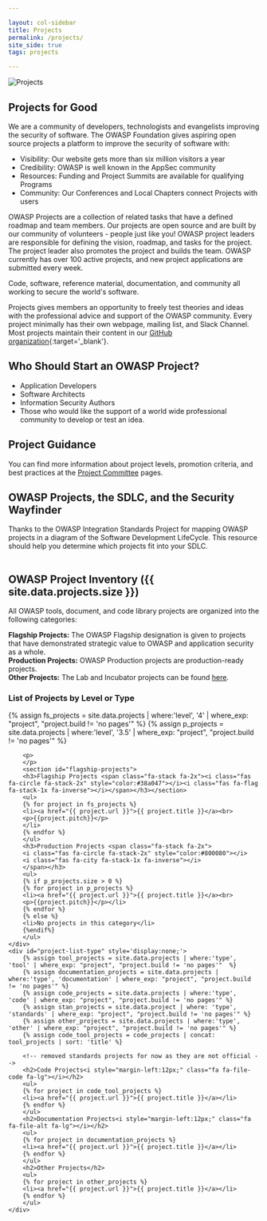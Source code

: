 ```yaml
---

layout: col-sidebar
title: Projects
permalink: /projects/
site_side: true
tags: projects

---
```


<!-- rebuild 4 -->
![Projects](/assets/images/web/juice-shop.png)


## Projects for Good

We are a community of developers, technologists and evangelists improving the security of software. The OWASP Foundation gives aspiring open source projects a platform to improve the security of software with:
- Visibility: Our website gets more than six million visitors a year
- Credibility: OWASP is well known in the AppSec community
- Resources: Funding and Project Summits are available for qualifying Programs
- Community: Our Conferences and Local Chapters connect Projects with users

OWASP Projects are a collection of related tasks that have a defined roadmap and team members. Our projects are open source and are built by our community of volunteers - people just like you! OWASP project leaders are responsible for defining the vision, roadmap, and tasks for the project. The project leader also promotes the project and builds the team. OWASP currently has over 100 active projects, and new project applications are submitted every week.

<p class="callout-mono left">Code, software, reference material, documentation, and community all working to secure the world's software.</p>

Projects gives members an opportunity to freely test theories and ideas with the professional advice and support of the OWASP community. Every project minimally has their own webpage, mailing list, and Slack Channel. Most projects maintain their content in our [GitHub organization](https://github.com/OWASP){:target='_blank'}.

## Who Should Start an OWASP Project?
- Application Developers
- Software Architects
- Information Security Authors
- Those who would like the support of a world wide professional community to develop or test an idea.

## Project Guidance 
You can find more information about project levels, promotion criteria, and best practices at the [Project Committee](/www-committee-project/) pages.
## OWASP Projects, the SDLC, and the Security Wayfinder
Thanks to the OWASP Integration Standards Project for mapping OWASP projects in a diagram of the Software Development LifeCycle. This resource should help you determine which projects fit into your SDLC.
<div class="mxgraph" style="max-width:100%;border:1px solid transparent;" data-mxgraph="{&quot;highlight&quot;:&quot;#0000ff&quot;,&quot;nav&quot;:true,&quot;resize&quot;:true,&quot;toolbar&quot;:&quot;zoom layers tags lightbox&quot;,&quot;edit&quot;:&quot;_blank&quot;,&quot;xml&quot;:&quot;&lt;mxfile host=\&quot;app.diagrams.net\&quot; modified=\&quot;2023-11-05T10:42:06.529Z\&quot; agent=\&quot;Mozilla/5.0 (X11; Linux x86_64) AppleWebKit/537.36 (KHTML, like Gecko) Chrome/118.0.0.0 Safari/537.36\&quot; etag=\&quot;g6GtMVZa6Cm_gYm0wRb9\&quot; version=\&quot;22.0.8\&quot; type=\&quot;google\&quot;&gt;\n  &lt;diagram id=\&quot;HhYMrkP4IJGXGjTD9jw9\&quot; name=\&quot;Page-1\&quot;&gt;\n    &lt;mxGraphModel dx=\&quot;2864\&quot; dy=\&quot;1946\&quot; grid=\&quot;1\&quot; gridSize=\&quot;10\&quot; guides=\&quot;1\&quot; tooltips=\&quot;1\&quot; connect=\&quot;1\&quot; arrows=\&quot;1\&quot; fold=\&quot;1\&quot; page=\&quot;1\&quot; pageScale=\&quot;1\&quot; pageWidth=\&quot;827\&quot; pageHeight=\&quot;1169\&quot; math=\&quot;0\&quot; shadow=\&quot;0\&quot; extFonts=\&quot;roboto,sans-serif^https://fonts.googleapis.com/css?family=roboto%2Csans-serif\&quot;&gt;\n      &lt;root&gt;\n        &lt;mxCell id=\&quot;0\&quot; /&gt;\n        &lt;mxCell id=\&quot;1\&quot; parent=\&quot;0\&quot; /&gt;\n        &lt;mxCell id=\&quot;wp3fE28CrZs867By-5B2-3\&quot; value=\&quot;\&quot; style=\&quot;edgeStyle=orthogonalEdgeStyle;rounded=0;orthogonalLoop=1;jettySize=auto;html=1;fontFamily=roboto,sans-serif;\&quot; parent=\&quot;1\&quot; source=\&quot;wp3fE28CrZs867By-5B2-1\&quot; target=\&quot;wp3fE28CrZs867By-5B2-2\&quot; edge=\&quot;1\&quot;&gt;\n          &lt;mxGeometry relative=\&quot;1\&quot; as=\&quot;geometry\&quot; /&gt;\n        &lt;/mxCell&gt;\n        &lt;mxCell id=\&quot;j5w13eXjFmsCSjT86V5P-4\&quot; value=\&quot;\&quot; style=\&quot;edgeStyle=orthogonalEdgeStyle;rounded=0;orthogonalLoop=1;jettySize=auto;html=1;fontFamily=roboto,sans-serif;\&quot; parent=\&quot;1\&quot; source=\&quot;wp3fE28CrZs867By-5B2-1\&quot; edge=\&quot;1\&quot;&gt;\n          &lt;mxGeometry relative=\&quot;1\&quot; as=\&quot;geometry\&quot;&gt;\n            &lt;mxPoint x=\&quot;650\&quot; y=\&quot;70\&quot; as=\&quot;targetPoint\&quot; /&gt;\n          &lt;/mxGeometry&gt;\n        &lt;/mxCell&gt;\n        &lt;mxCell id=\&quot;wp3fE28CrZs867By-5B2-1\&quot; value=\&quot;Requirements\&quot; style=\&quot;rounded=0;whiteSpace=wrap;html=1;fillColor=#233e81;strokeColor=#FFFFFF;fontFamily=roboto,sans-serif;fontColor=#FFFFFF;\&quot; parent=\&quot;1\&quot; vertex=\&quot;1\&quot;&gt;\n          &lt;mxGeometry x=\&quot;300\&quot; y=\&quot;40\&quot; width=\&quot;120\&quot; height=\&quot;60\&quot; as=\&quot;geometry\&quot; /&gt;\n        &lt;/mxCell&gt;\n        &lt;mxCell id=\&quot;wp3fE28CrZs867By-5B2-5\&quot; value=\&quot;\&quot; style=\&quot;edgeStyle=orthogonalEdgeStyle;rounded=0;orthogonalLoop=1;jettySize=auto;html=1;fontFamily=roboto,sans-serif;\&quot; parent=\&quot;1\&quot; source=\&quot;wp3fE28CrZs867By-5B2-2\&quot; target=\&quot;wp3fE28CrZs867By-5B2-4\&quot; edge=\&quot;1\&quot;&gt;\n          &lt;mxGeometry relative=\&quot;1\&quot; as=\&quot;geometry\&quot; /&gt;\n        &lt;/mxCell&gt;\n        &lt;mxCell id=\&quot;9VAlMS8956TWDDG4CyrD-6\&quot; value=\&quot;\&quot; style=\&quot;edgeStyle=orthogonalEdgeStyle;rounded=0;orthogonalLoop=1;jettySize=auto;html=1;\&quot; parent=\&quot;1\&quot; source=\&quot;wp3fE28CrZs867By-5B2-2\&quot; target=\&quot;OSNKaA8o5CYSvVUGxrRC-25\&quot; edge=\&quot;1\&quot;&gt;\n          &lt;mxGeometry relative=\&quot;1\&quot; as=\&quot;geometry\&quot; /&gt;\n        &lt;/mxCell&gt;\n        &lt;mxCell id=\&quot;wp3fE28CrZs867By-5B2-2\&quot; value=\&quot;Design\&quot; style=\&quot;rounded=0;whiteSpace=wrap;html=1;fillColor=#233e81;strokeColor=#FFFFFF;fontFamily=roboto,sans-serif;fontColor=#FFFFFF;\&quot; parent=\&quot;1\&quot; vertex=\&quot;1\&quot;&gt;\n          &lt;mxGeometry x=\&quot;300\&quot; y=\&quot;181\&quot; width=\&quot;120\&quot; height=\&quot;60\&quot; as=\&quot;geometry\&quot; /&gt;\n        &lt;/mxCell&gt;\n        &lt;mxCell id=\&quot;j5w13eXjFmsCSjT86V5P-2\&quot; value=\&quot;\&quot; style=\&quot;edgeStyle=orthogonalEdgeStyle;rounded=0;orthogonalLoop=1;jettySize=auto;html=1;fontFamily=roboto,sans-serif;\&quot; parent=\&quot;1\&quot; source=\&quot;wp3fE28CrZs867By-5B2-4\&quot; target=\&quot;j5w13eXjFmsCSjT86V5P-1\&quot; edge=\&quot;1\&quot;&gt;\n          &lt;mxGeometry relative=\&quot;1\&quot; as=\&quot;geometry\&quot; /&gt;\n        &lt;/mxCell&gt;\n        &lt;mxCell id=\&quot;j5w13eXjFmsCSjT86V5P-19\&quot; value=\&quot;\&quot; style=\&quot;edgeStyle=orthogonalEdgeStyle;rounded=0;orthogonalLoop=1;jettySize=auto;html=1;fontFamily=roboto,sans-serif;\&quot; parent=\&quot;1\&quot; source=\&quot;wp3fE28CrZs867By-5B2-4\&quot; edge=\&quot;1\&quot;&gt;\n          &lt;mxGeometry relative=\&quot;1\&quot; as=\&quot;geometry\&quot;&gt;\n            &lt;mxPoint x=\&quot;510\&quot; y=\&quot;351\&quot; as=\&quot;targetPoint\&quot; /&gt;\n          &lt;/mxGeometry&gt;\n        &lt;/mxCell&gt;\n        &lt;mxCell id=\&quot;j5w13eXjFmsCSjT86V5P-24\&quot; value=\&quot;Docs\&quot; style=\&quot;edgeLabel;html=1;align=center;verticalAlign=middle;resizable=0;points=[];fontFamily=roboto,sans-serif;\&quot; parent=\&quot;j5w13eXjFmsCSjT86V5P-19\&quot; vertex=\&quot;1\&quot; connectable=\&quot;0\&quot;&gt;\n          &lt;mxGeometry x=\&quot;-0.25\&quot; y=\&quot;12\&quot; relative=\&quot;1\&quot; as=\&quot;geometry\&quot;&gt;\n            &lt;mxPoint x=\&quot;6\&quot; as=\&quot;offset\&quot; /&gt;\n          &lt;/mxGeometry&gt;\n        &lt;/mxCell&gt;\n        &lt;mxCell id=\&quot;wp3fE28CrZs867By-5B2-4\&quot; value=\&quot;Implementation\&quot; style=\&quot;rounded=0;whiteSpace=wrap;html=1;fillColor=#233e81;strokeColor=#FFFFFF;fontFamily=roboto,sans-serif;fontColor=#FFFFFF;\&quot; parent=\&quot;1\&quot; vertex=\&quot;1\&quot;&gt;\n          &lt;mxGeometry x=\&quot;300\&quot; y=\&quot;321\&quot; width=\&quot;120\&quot; height=\&quot;60\&quot; as=\&quot;geometry\&quot; /&gt;\n        &lt;/mxCell&gt;\n        &lt;mxCell id=\&quot;j5w13eXjFmsCSjT86V5P-32\&quot; value=\&quot;Guides\&quot; style=\&quot;edgeStyle=orthogonalEdgeStyle;rounded=0;orthogonalLoop=1;jettySize=auto;html=1;fontFamily=roboto,sans-serif;\&quot; parent=\&quot;1\&quot; source=\&quot;j5w13eXjFmsCSjT86V5P-1\&quot; edge=\&quot;1\&quot;&gt;\n          &lt;mxGeometry x=\&quot;-0.1111\&quot; y=\&quot;10\&quot; relative=\&quot;1\&quot; as=\&quot;geometry\&quot;&gt;\n            &lt;mxPoint x=\&quot;480\&quot; y=\&quot;490\&quot; as=\&quot;targetPoint\&quot; /&gt;\n            &lt;mxPoint as=\&quot;offset\&quot; /&gt;\n          &lt;/mxGeometry&gt;\n        &lt;/mxCell&gt;\n        &lt;mxCell id=\&quot;j5w13eXjFmsCSjT86V5P-54\&quot; value=\&quot;\&quot; style=\&quot;edgeStyle=orthogonalEdgeStyle;rounded=0;orthogonalLoop=1;jettySize=auto;html=1;fontFamily=roboto,sans-serif;\&quot; parent=\&quot;1\&quot; source=\&quot;j5w13eXjFmsCSjT86V5P-1\&quot; target=\&quot;j5w13eXjFmsCSjT86V5P-53\&quot; edge=\&quot;1\&quot;&gt;\n          &lt;mxGeometry relative=\&quot;1\&quot; as=\&quot;geometry\&quot; /&gt;\n        &lt;/mxCell&gt;\n        &lt;mxCell id=\&quot;j5w13eXjFmsCSjT86V5P-62\&quot; value=\&quot;After &amp;lt;i&amp;gt;N&amp;lt;/i&amp;gt; Iterations\&quot; style=\&quot;edgeLabel;html=1;align=center;verticalAlign=middle;resizable=0;points=[];fontFamily=roboto,sans-serif;\&quot; parent=\&quot;j5w13eXjFmsCSjT86V5P-54\&quot; vertex=\&quot;1\&quot; connectable=\&quot;0\&quot;&gt;\n          &lt;mxGeometry x=\&quot;-0.2625\&quot; y=\&quot;-1\&quot; relative=\&quot;1\&quot; as=\&quot;geometry\&quot;&gt;\n            &lt;mxPoint as=\&quot;offset\&quot; /&gt;\n          &lt;/mxGeometry&gt;\n        &lt;/mxCell&gt;\n        &lt;mxCell id=\&quot;j5w13eXjFmsCSjT86V5P-64\&quot; value=\&quot;\&quot; style=\&quot;edgeStyle=orthogonalEdgeStyle;rounded=0;orthogonalLoop=1;jettySize=auto;html=1;fontFamily=roboto,sans-serif;\&quot; parent=\&quot;1\&quot; target=\&quot;j5w13eXjFmsCSjT86V5P-63\&quot; edge=\&quot;1\&quot;&gt;\n          &lt;mxGeometry relative=\&quot;1\&quot; as=\&quot;geometry\&quot;&gt;\n            &lt;mxPoint x=\&quot;360\&quot; y=\&quot;570\&quot; as=\&quot;sourcePoint\&quot; /&gt;\n          &lt;/mxGeometry&gt;\n        &lt;/mxCell&gt;\n        &lt;mxCell id=\&quot;j5w13eXjFmsCSjT86V5P-1\&quot; value=\&quot;Verification\&quot; style=\&quot;rounded=0;whiteSpace=wrap;html=1;fillColor=#233e81;strokeColor=#FFFFFF;fontFamily=roboto,sans-serif;fontColor=#FFFFFF;\&quot; parent=\&quot;1\&quot; vertex=\&quot;1\&quot;&gt;\n          &lt;mxGeometry x=\&quot;300\&quot; y=\&quot;460\&quot; width=\&quot;120\&quot; height=\&quot;60\&quot; as=\&quot;geometry\&quot; /&gt;\n        &lt;/mxCell&gt;\n        &lt;mxCell id=\&quot;j5w13eXjFmsCSjT86V5P-65\&quot; style=\&quot;edgeStyle=orthogonalEdgeStyle;rounded=0;orthogonalLoop=1;jettySize=auto;html=1;exitX=0.25;exitY=1;exitDx=0;exitDy=0;entryX=0;entryY=0.5;entryDx=0;entryDy=0;fontFamily=roboto,sans-serif;\&quot; parent=\&quot;1\&quot; source=\&quot;j5w13eXjFmsCSjT86V5P-63\&quot; target=\&quot;j5w13eXjFmsCSjT86V5P-53\&quot; edge=\&quot;1\&quot;&gt;\n          &lt;mxGeometry relative=\&quot;1\&quot; as=\&quot;geometry\&quot; /&gt;\n        &lt;/mxCell&gt;\n        &lt;mxCell id=\&quot;j5w13eXjFmsCSjT86V5P-68\&quot; value=\&quot;\&quot; style=\&quot;edgeStyle=orthogonalEdgeStyle;rounded=0;orthogonalLoop=1;jettySize=auto;html=1;fontFamily=roboto,sans-serif;\&quot; parent=\&quot;1\&quot; source=\&quot;j5w13eXjFmsCSjT86V5P-63\&quot; target=\&quot;j5w13eXjFmsCSjT86V5P-67\&quot; edge=\&quot;1\&quot;&gt;\n          &lt;mxGeometry relative=\&quot;1\&quot; as=\&quot;geometry\&quot; /&gt;\n        &lt;/mxCell&gt;\n        &lt;mxCell id=\&quot;j5w13eXjFmsCSjT86V5P-63\&quot; value=\&quot;Metrics\&quot; style=\&quot;rounded=0;whiteSpace=wrap;html=1;fillColor=#233e81;strokeColor=#FFFFFF;fontFamily=roboto,sans-serif;fontColor=#FFFFFF;\&quot; parent=\&quot;1\&quot; vertex=\&quot;1\&quot;&gt;\n          &lt;mxGeometry x=\&quot;140\&quot; y=\&quot;540\&quot; width=\&quot;120\&quot; height=\&quot;60\&quot; as=\&quot;geometry\&quot; /&gt;\n        &lt;/mxCell&gt;\n        &lt;mxCell id=\&quot;j5w13eXjFmsCSjT86V5P-72\&quot; value=\&quot;\&quot; style=\&quot;edgeStyle=orthogonalEdgeStyle;rounded=0;orthogonalLoop=1;jettySize=auto;html=1;fontFamily=roboto,sans-serif;\&quot; parent=\&quot;1\&quot; source=\&quot;j5w13eXjFmsCSjT86V5P-67\&quot; edge=\&quot;1\&quot;&gt;\n          &lt;mxGeometry relative=\&quot;1\&quot; as=\&quot;geometry\&quot;&gt;\n            &lt;mxPoint x=\&quot;90\&quot; y=\&quot;445\&quot; as=\&quot;targetPoint\&quot; /&gt;\n          &lt;/mxGeometry&gt;\n        &lt;/mxCell&gt;\n        &lt;mxCell id=\&quot;j5w13eXjFmsCSjT86V5P-80\&quot; value=\&quot;\&quot; style=\&quot;edgeStyle=orthogonalEdgeStyle;rounded=0;orthogonalLoop=1;jettySize=auto;html=1;fontFamily=roboto,sans-serif;\&quot; parent=\&quot;1\&quot; source=\&quot;j5w13eXjFmsCSjT86V5P-67\&quot; target=\&quot;j5w13eXjFmsCSjT86V5P-79\&quot; edge=\&quot;1\&quot;&gt;\n          &lt;mxGeometry relative=\&quot;1\&quot; as=\&quot;geometry\&quot; /&gt;\n        &lt;/mxCell&gt;\n        &lt;mxCell id=\&quot;j5w13eXjFmsCSjT86V5P-67\&quot; value=\&quot;Training/Education\&quot; style=\&quot;rounded=0;whiteSpace=wrap;html=1;fillColor=#233e81;strokeColor=#FFFFFF;fontFamily=roboto,sans-serif;fontColor=#FFFFFF;\&quot; parent=\&quot;1\&quot; vertex=\&quot;1\&quot;&gt;\n          &lt;mxGeometry x=\&quot;140\&quot; y=\&quot;415\&quot; width=\&quot;120\&quot; height=\&quot;60\&quot; as=\&quot;geometry\&quot; /&gt;\n        &lt;/mxCell&gt;\n        &lt;mxCell id=\&quot;j5w13eXjFmsCSjT86V5P-82\&quot; value=\&quot;\&quot; style=\&quot;edgeStyle=orthogonalEdgeStyle;rounded=0;orthogonalLoop=1;jettySize=auto;html=1;fontFamily=roboto,sans-serif;\&quot; parent=\&quot;1\&quot; source=\&quot;j5w13eXjFmsCSjT86V5P-79\&quot; edge=\&quot;1\&quot;&gt;\n          &lt;mxGeometry relative=\&quot;1\&quot; as=\&quot;geometry\&quot;&gt;\n            &lt;mxPoint x=\&quot;80\&quot; y=\&quot;210\&quot; as=\&quot;targetPoint\&quot; /&gt;\n          &lt;/mxGeometry&gt;\n        &lt;/mxCell&gt;\n        &lt;mxCell id=\&quot;j5w13eXjFmsCSjT86V5P-86\&quot; style=\&quot;edgeStyle=orthogonalEdgeStyle;rounded=0;orthogonalLoop=1;jettySize=auto;html=1;exitX=0.5;exitY=0;exitDx=0;exitDy=0;entryX=0.5;entryY=0;entryDx=0;entryDy=0;fontFamily=roboto,sans-serif;\&quot; parent=\&quot;1\&quot; source=\&quot;j5w13eXjFmsCSjT86V5P-79\&quot; target=\&quot;wp3fE28CrZs867By-5B2-1\&quot; edge=\&quot;1\&quot;&gt;\n          &lt;mxGeometry relative=\&quot;1\&quot; as=\&quot;geometry\&quot; /&gt;\n        &lt;/mxCell&gt;\n        &lt;mxCell id=\&quot;j5w13eXjFmsCSjT86V5P-87\&quot; value=\&quot;Iterate\&quot; style=\&quot;edgeLabel;html=1;align=center;verticalAlign=middle;resizable=0;points=[];fontFamily=roboto,sans-serif;\&quot; parent=\&quot;j5w13eXjFmsCSjT86V5P-86\&quot; vertex=\&quot;1\&quot; connectable=\&quot;0\&quot;&gt;\n          &lt;mxGeometry x=\&quot;-0.2107\&quot; y=\&quot;-36\&quot; relative=\&quot;1\&quot; as=\&quot;geometry\&quot;&gt;\n            &lt;mxPoint x=\&quot;54\&quot; y=\&quot;-15\&quot; as=\&quot;offset\&quot; /&gt;\n          &lt;/mxGeometry&gt;\n        &lt;/mxCell&gt;\n        &lt;mxCell id=\&quot;j5w13eXjFmsCSjT86V5P-79\&quot; value=\&quot;Culture Building &amp;amp;amp; Process Maturing\&quot; style=\&quot;rounded=0;whiteSpace=wrap;html=1;fillColor=#233e81;strokeColor=#FFFFFF;fontFamily=roboto,sans-serif;fontColor=#FFFFFF;\&quot; parent=\&quot;1\&quot; vertex=\&quot;1\&quot;&gt;\n          &lt;mxGeometry x=\&quot;140\&quot; y=\&quot;180\&quot; width=\&quot;120\&quot; height=\&quot;60\&quot; as=\&quot;geometry\&quot; /&gt;\n        &lt;/mxCell&gt;\n        &lt;mxCell id=\&quot;j5w13eXjFmsCSjT86V5P-56\&quot; value=\&quot;Guides\&quot; style=\&quot;edgeStyle=orthogonalEdgeStyle;rounded=0;orthogonalLoop=1;jettySize=auto;html=1;fontFamily=roboto,sans-serif;\&quot; parent=\&quot;1\&quot; edge=\&quot;1\&quot;&gt;\n          &lt;mxGeometry x=\&quot;-0.0909\&quot; y=\&quot;8\&quot; relative=\&quot;1\&quot; as=\&quot;geometry\&quot;&gt;\n            &lt;mxPoint x=\&quot;480\&quot; y=\&quot;628\&quot; as=\&quot;targetPoint\&quot; /&gt;\n            &lt;mxPoint x=\&quot;425\&quot; y=\&quot;628\&quot; as=\&quot;sourcePoint\&quot; /&gt;\n            &lt;Array as=\&quot;points\&quot;&gt;\n              &lt;mxPoint x=\&quot;450\&quot; y=\&quot;628\&quot; /&gt;\n              &lt;mxPoint x=\&quot;450\&quot; y=\&quot;628\&quot; /&gt;\n            &lt;/Array&gt;\n            &lt;mxPoint as=\&quot;offset\&quot; /&gt;\n          &lt;/mxGeometry&gt;\n        &lt;/mxCell&gt;\n        &lt;mxCell id=\&quot;j5w13eXjFmsCSjT86V5P-53\&quot; value=\&quot;Policy Gap Evaluation\&quot; style=\&quot;rounded=0;whiteSpace=wrap;html=1;fillColor=#233e81;strokeColor=#FFFFFF;fontFamily=roboto,sans-serif;fontColor=#FFFFFF;\&quot; parent=\&quot;1\&quot; vertex=\&quot;1\&quot;&gt;\n          &lt;mxGeometry x=\&quot;295\&quot; y=\&quot;600\&quot; width=\&quot;130\&quot; height=\&quot;60\&quot; as=\&quot;geometry\&quot; /&gt;\n        &lt;/mxCell&gt;\n        &lt;mxCell id=\&quot;j5w13eXjFmsCSjT86V5P-41\&quot; value=\&quot;Tools\&quot; style=\&quot;edgeStyle=orthogonalEdgeStyle;rounded=0;orthogonalLoop=1;jettySize=auto;html=1;fontFamily=roboto,sans-serif;\&quot; parent=\&quot;1\&quot; edge=\&quot;1\&quot;&gt;\n          &lt;mxGeometry x=\&quot;0.0164\&quot; y=\&quot;8\&quot; relative=\&quot;1\&quot; as=\&quot;geometry\&quot;&gt;\n            &lt;mxPoint x=\&quot;580\&quot; y=\&quot;487.5\&quot; as=\&quot;sourcePoint\&quot; /&gt;\n            &lt;mxPoint x=\&quot;645\&quot; y=\&quot;487.5\&quot; as=\&quot;targetPoint\&quot; /&gt;\n            &lt;Array as=\&quot;points\&quot;&gt;\n              &lt;mxPoint x=\&quot;613\&quot; y=\&quot;488\&quot; /&gt;\n              &lt;mxPoint x=\&quot;645\&quot; y=\&quot;488\&quot; /&gt;\n            &lt;/Array&gt;\n            &lt;mxPoint x=\&quot;-3\&quot; as=\&quot;offset\&quot; /&gt;\n          &lt;/mxGeometry&gt;\n        &lt;/mxCell&gt;\n        &lt;mxCell id=\&quot;j5w13eXjFmsCSjT86V5P-45\&quot; value=\&quot;Frameworks\&quot; style=\&quot;edgeStyle=orthogonalEdgeStyle;rounded=0;orthogonalLoop=1;jettySize=auto;html=1;fontFamily=roboto,sans-serif;\&quot; parent=\&quot;1\&quot; target=\&quot;j5w13eXjFmsCSjT86V5P-44\&quot; edge=\&quot;1\&quot;&gt;\n          &lt;mxGeometry x=\&quot;-0.0789\&quot; y=\&quot;20\&quot; relative=\&quot;1\&quot; as=\&quot;geometry\&quot;&gt;\n            &lt;mxPoint x=\&quot;808\&quot; y=\&quot;486\&quot; as=\&quot;sourcePoint\&quot; /&gt;\n            &lt;Array as=\&quot;points\&quot;&gt;\n              &lt;mxPoint x=\&quot;823\&quot; y=\&quot;486\&quot; /&gt;\n              &lt;mxPoint x=\&quot;823\&quot; y=\&quot;486\&quot; /&gt;\n            &lt;/Array&gt;\n            &lt;mxPoint as=\&quot;offset\&quot; /&gt;\n          &lt;/mxGeometry&gt;\n        &lt;/mxCell&gt;\n        &lt;mxCell id=\&quot;OSNKaA8o5CYSvVUGxrRC-23\&quot; value=\&quot;Threat Modeling\&quot; style=\&quot;edgeLabel;html=1;align=center;verticalAlign=middle;resizable=0;points=[];fontFamily=roboto,sans-serif;\&quot; parent=\&quot;1\&quot; vertex=\&quot;1\&quot; connectable=\&quot;0\&quot;&gt;\n          &lt;mxGeometry x=\&quot;482\&quot; y=\&quot;196\&quot; as=\&quot;geometry\&quot; /&gt;\n        &lt;/mxCell&gt;\n        &lt;mxCell id=\&quot;wmvJdiW6duQverMV5g3o-40\&quot; value=\&quot;\&quot; style=\&quot;ellipse;whiteSpace=wrap;html=1;fillColor=#f4f6fc;strokeColor=#FFFFFF;fontFamily=roboto,sans-serif;\&quot; parent=\&quot;1\&quot; vertex=\&quot;1\&quot;&gt;\n          &lt;mxGeometry x=\&quot;511\&quot; y=\&quot;280\&quot; width=\&quot;135\&quot; height=\&quot;128\&quot; as=\&quot;geometry\&quot; /&gt;\n        &lt;/mxCell&gt;\n        &lt;UserObject label=\&quot;CheatSheet Series\&quot; link=\&quot;https://github.com/OWASP/CheatSheetSeries\&quot; id=\&quot;wmvJdiW6duQverMV5g3o-41\&quot;&gt;\n          &lt;mxCell style=\&quot;text;html=1;strokeColor=none;fillColor=none;whiteSpace=wrap;align=center;verticalAlign=middle;fontStyle=4;fontFamily=roboto,sans-serif;\&quot; parent=\&quot;1\&quot; vertex=\&quot;1\&quot;&gt;\n            &lt;mxGeometry x=\&quot;533\&quot; y=\&quot;353.37\&quot; width=\&quot;96\&quot; height=\&quot;40\&quot; as=\&quot;geometry\&quot; /&gt;\n          &lt;/mxCell&gt;\n        &lt;/UserObject&gt;\n        &lt;UserObject label=\&quot;Proactive Controls\&quot; link=\&quot;https://owasp.org/www-project-proactive-controls/\&quot; id=\&quot;wmvJdiW6duQverMV5g3o-42\&quot;&gt;\n          &lt;mxCell style=\&quot;text;html=1;strokeColor=none;fillColor=none;whiteSpace=wrap;align=center;verticalAlign=middle;fontStyle=4;fontFamily=roboto,sans-serif;\&quot; parent=\&quot;1\&quot; vertex=\&quot;1\&quot;&gt;\n            &lt;mxGeometry x=\&quot;548.5\&quot; y=\&quot;283.25\&quot; width=\&quot;60\&quot; height=\&quot;40\&quot; as=\&quot;geometry\&quot; /&gt;\n          &lt;/mxCell&gt;\n        &lt;/UserObject&gt;\n        &lt;UserObject label=\&quot;Go SCP\&quot; link=\&quot;https://owasp.org/www-project-go-secure-coding-practices-guide/\&quot; id=\&quot;wmvJdiW6duQverMV5g3o-43\&quot;&gt;\n          &lt;mxCell style=\&quot;text;html=1;strokeColor=none;fillColor=none;whiteSpace=wrap;align=center;verticalAlign=middle;fontStyle=4;fontFamily=roboto,sans-serif;\&quot; parent=\&quot;1\&quot; vertex=\&quot;1\&quot;&gt;\n            &lt;mxGeometry x=\&quot;548.5\&quot; y=\&quot;321\&quot; width=\&quot;60\&quot; height=\&quot;40\&quot; as=\&quot;geometry\&quot; /&gt;\n          &lt;/mxCell&gt;\n        &lt;/UserObject&gt;\n        &lt;mxCell id=\&quot;j5w13eXjFmsCSjT86V5P-40\&quot; value=\&quot;\&quot; style=\&quot;ellipse;whiteSpace=wrap;html=1;fillColor=#f4f6fc;strokeColor=#FFFFFF;fontFamily=roboto,sans-serif;\&quot; parent=\&quot;1\&quot; vertex=\&quot;1\&quot;&gt;\n          &lt;mxGeometry x=\&quot;648\&quot; y=\&quot;416\&quot; width=\&quot;160\&quot; height=\&quot;140\&quot; as=\&quot;geometry\&quot; /&gt;\n        &lt;/mxCell&gt;\n        &lt;UserObject label=\&quot;ZAP\&quot; link=\&quot;https://www.zaproxy.org/\&quot; id=\&quot;j5w13eXjFmsCSjT86V5P-34\&quot;&gt;\n          &lt;mxCell style=\&quot;text;html=1;strokeColor=none;fillColor=none;whiteSpace=wrap;align=center;verticalAlign=middle;fontStyle=4;fontFamily=roboto,sans-serif;\&quot; parent=\&quot;1\&quot; vertex=\&quot;1\&quot;&gt;\n            &lt;mxGeometry x=\&quot;696\&quot; y=\&quot;466\&quot; width=\&quot;60\&quot; height=\&quot;40\&quot; as=\&quot;geometry\&quot; /&gt;\n          &lt;/mxCell&gt;\n        &lt;/UserObject&gt;\n        &lt;UserObject label=\&quot;Amass\&quot; link=\&quot;https://owasp.org/www-project-amass/\&quot; id=\&quot;OSNKaA8o5CYSvVUGxrRC-2\&quot;&gt;\n          &lt;mxCell style=\&quot;text;html=1;strokeColor=none;fillColor=none;whiteSpace=wrap;align=center;verticalAlign=middle;fontStyle=4;fontFamily=roboto,sans-serif;\&quot; parent=\&quot;1\&quot; vertex=\&quot;1\&quot;&gt;\n            &lt;mxGeometry x=\&quot;646\&quot; y=\&quot;468\&quot; width=\&quot;60\&quot; height=\&quot;40\&quot; as=\&quot;geometry\&quot; /&gt;\n          &lt;/mxCell&gt;\n        &lt;/UserObject&gt;\n        &lt;UserObject label=\&quot;Nettacker\&quot; link=\&quot;https://owasp.org/www-project-nettacker/\&quot; id=\&quot;OSNKaA8o5CYSvVUGxrRC-4\&quot;&gt;\n          &lt;mxCell style=\&quot;text;html=1;strokeColor=none;fillColor=none;whiteSpace=wrap;align=center;verticalAlign=middle;fontStyle=4;fontFamily=roboto,sans-serif;\&quot; parent=\&quot;1\&quot; vertex=\&quot;1\&quot;&gt;\n            &lt;mxGeometry x=\&quot;696\&quot; y=\&quot;506\&quot; width=\&quot;60\&quot; height=\&quot;40\&quot; as=\&quot;geometry\&quot; /&gt;\n          &lt;/mxCell&gt;\n        &lt;/UserObject&gt;\n        &lt;UserObject label=\&quot;OWTF\&quot; link=\&quot;https://owasp.org/www-project-owtf/\&quot; id=\&quot;OSNKaA8o5CYSvVUGxrRC-43\&quot;&gt;\n          &lt;mxCell style=\&quot;text;html=1;strokeColor=none;fillColor=none;whiteSpace=wrap;align=center;verticalAlign=middle;fontStyle=4;fontFamily=roboto,sans-serif;\&quot; parent=\&quot;1\&quot; vertex=\&quot;1\&quot;&gt;\n            &lt;mxGeometry x=\&quot;746\&quot; y=\&quot;466\&quot; width=\&quot;60\&quot; height=\&quot;40\&quot; as=\&quot;geometry\&quot; /&gt;\n          &lt;/mxCell&gt;\n        &lt;/UserObject&gt;\n        &lt;mxCell id=\&quot;V5De1f0Id_lPGo8X_I1P-4\&quot; value=\&quot;Secure&amp;lt;br&amp;gt;Libraries\&quot; style=\&quot;edgeStyle=orthogonalEdgeStyle;rounded=0;orthogonalLoop=1;jettySize=auto;html=1;entryX=0;entryY=0.5;entryDx=0;entryDy=0;\&quot; parent=\&quot;1\&quot; target=\&quot;j5w13eXjFmsCSjT86V5P-28\&quot; edge=\&quot;1\&quot;&gt;\n          &lt;mxGeometry x=\&quot;-0.2157\&quot; y=\&quot;18\&quot; relative=\&quot;1\&quot; as=\&quot;geometry\&quot;&gt;\n            &lt;mxPoint x=\&quot;870\&quot; y=\&quot;349.99\&quot; as=\&quot;targetPoint\&quot; /&gt;\n            &lt;mxPoint as=\&quot;offset\&quot; /&gt;\n            &lt;mxPoint x=\&quot;849.9999997743057\&quot; y=\&quot;349.9950000000001\&quot; as=\&quot;sourcePoint\&quot; /&gt;\n          &lt;/mxGeometry&gt;\n        &lt;/mxCell&gt;\n        &lt;mxCell id=\&quot;j5w13eXjFmsCSjT86V5P-20\&quot; value=\&quot;\&quot; style=\&quot;ellipse;whiteSpace=wrap;html=1;fillColor=#f4f6fc;strokeColor=#FFFFFF;fontFamily=roboto,sans-serif;\&quot; parent=\&quot;1\&quot; vertex=\&quot;1\&quot;&gt;\n          &lt;mxGeometry x=\&quot;700\&quot; y=\&quot;260\&quot; width=\&quot;150\&quot; height=\&quot;148\&quot; as=\&quot;geometry\&quot; /&gt;\n        &lt;/mxCell&gt;\n        &lt;UserObject label=\&quot;Dependency Track\&quot; link=\&quot;https://owasp.org/www-project-dependency-track/\&quot; id=\&quot;j5w13eXjFmsCSjT86V5P-26\&quot;&gt;\n          &lt;mxCell style=\&quot;text;html=1;strokeColor=none;fillColor=none;whiteSpace=wrap;align=center;verticalAlign=middle;fontStyle=4;fontFamily=roboto,sans-serif;\&quot; parent=\&quot;1\&quot; vertex=\&quot;1\&quot;&gt;\n            &lt;mxGeometry x=\&quot;745\&quot; y=\&quot;310\&quot; width=\&quot;60\&quot; height=\&quot;40\&quot; as=\&quot;geometry\&quot; /&gt;\n          &lt;/mxCell&gt;\n        &lt;/UserObject&gt;\n        &lt;UserObject label=\&quot;Dependency Check\&quot; link=\&quot;https://owasp.org/www-project-dependency-check/\&quot; id=\&quot;j5w13eXjFmsCSjT86V5P-27\&quot;&gt;\n          &lt;mxCell style=\&quot;text;html=1;strokeColor=none;fillColor=none;whiteSpace=wrap;align=center;verticalAlign=middle;fontStyle=4;fontFamily=roboto,sans-serif;\&quot; parent=\&quot;1\&quot; vertex=\&quot;1\&quot;&gt;\n            &lt;mxGeometry x=\&quot;745\&quot; y=\&quot;270\&quot; width=\&quot;60\&quot; height=\&quot;40\&quot; as=\&quot;geometry\&quot; /&gt;\n          &lt;/mxCell&gt;\n        &lt;/UserObject&gt;\n        &lt;mxCell id=\&quot;j5w13eXjFmsCSjT86V5P-28\&quot; value=\&quot;\&quot; style=\&quot;ellipse;whiteSpace=wrap;html=1;fillColor=#f4f6fc;strokeColor=#FFFFFF;fontFamily=roboto,sans-serif;\&quot; parent=\&quot;1\&quot; vertex=\&quot;1\&quot;&gt;\n          &lt;mxGeometry x=\&quot;901\&quot; y=\&quot;306.62\&quot; width=\&quot;90\&quot; height=\&quot;86.75\&quot; as=\&quot;geometry\&quot; /&gt;\n        &lt;/mxCell&gt;\n        &lt;UserObject label=\&quot;ESAPI\&quot; link=\&quot;https://owasp.org/www-project-enterprise-security-api/\&quot; id=\&quot;OSNKaA8o5CYSvVUGxrRC-9\&quot;&gt;\n          &lt;mxCell style=\&quot;text;html=1;strokeColor=none;fillColor=none;whiteSpace=wrap;align=center;verticalAlign=middle;fontStyle=4;fontFamily=roboto,sans-serif;\&quot; parent=\&quot;1\&quot; vertex=\&quot;1\&quot;&gt;\n            &lt;mxGeometry x=\&quot;916\&quot; y=\&quot;317.99\&quot; width=\&quot;60\&quot; height=\&quot;40\&quot; as=\&quot;geometry\&quot; /&gt;\n          &lt;/mxCell&gt;\n        &lt;/UserObject&gt;\n        &lt;UserObject label=\&quot;CSRFGuard\&quot; link=\&quot;https://owasp.org/www-project-csrfguard/\&quot; id=\&quot;OSNKaA8o5CYSvVUGxrRC-37\&quot;&gt;\n          &lt;mxCell style=\&quot;text;html=1;strokeColor=none;fillColor=none;whiteSpace=wrap;align=center;verticalAlign=middle;fontStyle=4;fontFamily=roboto,sans-serif;\&quot; parent=\&quot;1\&quot; vertex=\&quot;1\&quot;&gt;\n            &lt;mxGeometry x=\&quot;916\&quot; y=\&quot;342.99\&quot; width=\&quot;60\&quot; height=\&quot;40\&quot; as=\&quot;geometry\&quot; /&gt;\n          &lt;/mxCell&gt;\n        &lt;/UserObject&gt;\n        &lt;mxCell id=\&quot;V5De1f0Id_lPGo8X_I1P-2\&quot; value=\&quot;Vulnerability&amp;lt;br&amp;gt;Management\&quot; style=\&quot;edgeStyle=orthogonalEdgeStyle;rounded=0;orthogonalLoop=1;jettySize=auto;html=1;exitX=0.5;exitY=1;exitDx=0;exitDy=0;entryX=0.5;entryY=0;entryDx=0;entryDy=0;\&quot; parent=\&quot;1\&quot; source=\&quot;j5w13eXjFmsCSjT86V5P-44\&quot; target=\&quot;j5w13eXjFmsCSjT86V5P-49\&quot; edge=\&quot;1\&quot;&gt;\n          &lt;mxGeometry x=\&quot;0.3352\&quot; y=\&quot;-42\&quot; relative=\&quot;1\&quot; as=\&quot;geometry\&quot;&gt;\n            &lt;mxPoint as=\&quot;offset\&quot; /&gt;\n          &lt;/mxGeometry&gt;\n        &lt;/mxCell&gt;\n        &lt;mxCell id=\&quot;j5w13eXjFmsCSjT86V5P-44\&quot; value=\&quot;\&quot; style=\&quot;ellipse;whiteSpace=wrap;html=1;fillColor=#f4f6fc;strokeColor=#FFFFFF;fontFamily=roboto,sans-serif;\&quot; parent=\&quot;1\&quot; vertex=\&quot;1\&quot;&gt;\n          &lt;mxGeometry x=\&quot;884\&quot; y=\&quot;445\&quot; width=\&quot;96\&quot; height=\&quot;86\&quot; as=\&quot;geometry\&quot; /&gt;\n        &lt;/mxCell&gt;\n        &lt;UserObject label=\&quot;Glue\&quot; link=\&quot;https://github.com/OWASP/glue\&quot; id=\&quot;j5w13eXjFmsCSjT86V5P-47\&quot;&gt;\n          &lt;mxCell style=\&quot;text;html=1;strokeColor=none;fillColor=none;whiteSpace=wrap;align=center;verticalAlign=middle;fontStyle=4;fontFamily=roboto,sans-serif;\&quot; parent=\&quot;1\&quot; vertex=\&quot;1\&quot;&gt;\n            &lt;mxGeometry x=\&quot;902\&quot; y=\&quot;445\&quot; width=\&quot;60\&quot; height=\&quot;40\&quot; as=\&quot;geometry\&quot; /&gt;\n          &lt;/mxCell&gt;\n        &lt;/UserObject&gt;\n        &lt;UserObject label=\&quot;Dracon\&quot; link=\&quot;https://github.com/thought-machine/dracon/\&quot; id=\&quot;j5w13eXjFmsCSjT86V5P-48\&quot;&gt;\n          &lt;mxCell style=\&quot;text;html=1;strokeColor=none;fillColor=none;whiteSpace=wrap;align=center;verticalAlign=middle;fontStyle=4;fontFamily=roboto,sans-serif;\&quot; parent=\&quot;1\&quot; vertex=\&quot;1\&quot;&gt;\n            &lt;mxGeometry x=\&quot;902\&quot; y=\&quot;480\&quot; width=\&quot;60\&quot; height=\&quot;40\&quot; as=\&quot;geometry\&quot; /&gt;\n          &lt;/mxCell&gt;\n        &lt;/UserObject&gt;\n        &lt;mxCell id=\&quot;j5w13eXjFmsCSjT86V5P-49\&quot; value=\&quot;\&quot; style=\&quot;ellipse;whiteSpace=wrap;html=1;fillColor=#f4f6fc;strokeColor=#FFFFFF;fontFamily=roboto,sans-serif;\&quot; parent=\&quot;1\&quot; vertex=\&quot;1\&quot;&gt;\n          &lt;mxGeometry x=\&quot;883.5\&quot; y=\&quot;560\&quot; width=\&quot;96.5\&quot; height=\&quot;80\&quot; as=\&quot;geometry\&quot; /&gt;\n        &lt;/mxCell&gt;\n        &lt;UserObject label=\&quot;Defect Dojo\&quot; link=\&quot;https://github.com/DefectDojo\&quot; id=\&quot;j5w13eXjFmsCSjT86V5P-52\&quot;&gt;\n          &lt;mxCell style=\&quot;text;html=1;strokeColor=none;fillColor=none;whiteSpace=wrap;align=center;verticalAlign=middle;fontStyle=4;fontFamily=roboto,sans-serif;\&quot; parent=\&quot;1\&quot; vertex=\&quot;1\&quot;&gt;\n            &lt;mxGeometry x=\&quot;901\&quot; y=\&quot;580\&quot; width=\&quot;60\&quot; height=\&quot;40\&quot; as=\&quot;geometry\&quot; /&gt;\n          &lt;/mxCell&gt;\n        &lt;/UserObject&gt;\n        &lt;mxCell id=\&quot;j5w13eXjFmsCSjT86V5P-7\&quot; value=\&quot;\&quot; style=\&quot;ellipse;whiteSpace=wrap;html=1;fillColor=#f4f6fc;strokeColor=#FFFFFF;fontFamily=roboto,sans-serif;\&quot; parent=\&quot;1\&quot; vertex=\&quot;1\&quot;&gt;\n          &lt;mxGeometry x=\&quot;650\&quot; y=\&quot;-10\&quot; width=\&quot;180\&quot; height=\&quot;160\&quot; as=\&quot;geometry\&quot; /&gt;\n        &lt;/mxCell&gt;\n        &lt;UserObject label=\&quot;ASVS\&quot; link=\&quot;https://owasp.org/www-project-application-security-verification-standard/\&quot; id=\&quot;j5w13eXjFmsCSjT86V5P-5\&quot;&gt;\n          &lt;mxCell style=\&quot;text;html=1;strokeColor=none;whiteSpace=wrap;align=center;verticalAlign=middle;fontStyle=4;fontFamily=roboto,sans-serif;\&quot; parent=\&quot;1\&quot; vertex=\&quot;1\&quot;&gt;\n            &lt;mxGeometry x=\&quot;710\&quot; y=\&quot;60\&quot; width=\&quot;60\&quot; height=\&quot;40\&quot; as=\&quot;geometry\&quot; /&gt;\n          &lt;/mxCell&gt;\n        &lt;/UserObject&gt;\n        &lt;UserObject label=\&quot;MASVS\&quot; link=\&quot;https://owasp.org/www-project-mobile-security-testing-guide/#mobile-app-security-requirements-and-verification\&quot; id=\&quot;OSNKaA8o5CYSvVUGxrRC-6\&quot;&gt;\n          &lt;mxCell style=\&quot;text;html=1;strokeColor=none;whiteSpace=wrap;align=center;verticalAlign=middle;fontStyle=4;fontFamily=roboto,sans-serif;\&quot; parent=\&quot;1\&quot; vertex=\&quot;1\&quot;&gt;\n            &lt;mxGeometry x=\&quot;710\&quot; y=\&quot;100\&quot; width=\&quot;60\&quot; height=\&quot;40\&quot; as=\&quot;geometry\&quot; /&gt;\n          &lt;/mxCell&gt;\n        &lt;/UserObject&gt;\n        &lt;mxCell id=\&quot;OSNKaA8o5CYSvVUGxrRC-25\&quot; value=\&quot;\&quot; style=\&quot;ellipse;whiteSpace=wrap;html=1;fillColor=#f4f6fc;strokeColor=#FFFFFF;fontFamily=roboto,sans-serif;\&quot; parent=\&quot;1\&quot; vertex=\&quot;1\&quot;&gt;\n          &lt;mxGeometry x=\&quot;545\&quot; y=\&quot;138.25\&quot; width=\&quot;155\&quot; height=\&quot;145\&quot; as=\&quot;geometry\&quot; /&gt;\n        &lt;/mxCell&gt;\n        &lt;UserObject label=\&quot;Threat Dragon\&quot; link=\&quot;https://owasp.org/www-project-threat-dragon/\&quot; id=\&quot;OSNKaA8o5CYSvVUGxrRC-26\&quot;&gt;\n          &lt;mxCell style=\&quot;text;html=1;strokeColor=none;fillColor=none;whiteSpace=wrap;align=center;verticalAlign=middle;fontStyle=4;fontFamily=roboto,sans-serif;\&quot; parent=\&quot;1\&quot; vertex=\&quot;1\&quot;&gt;\n            &lt;mxGeometry x=\&quot;580\&quot; y=\&quot;136.75\&quot; width=\&quot;84\&quot; height=\&quot;40\&quot; as=\&quot;geometry\&quot; /&gt;\n          &lt;/mxCell&gt;\n        &lt;/UserObject&gt;\n        &lt;UserObject label=\&quot;Threat Modeling Talks\&quot; link=\&quot;https://www.youtube.com/watch?v=KGy_KCRUGd4\&quot; id=\&quot;OSNKaA8o5CYSvVUGxrRC-27\&quot;&gt;\n          &lt;mxCell style=\&quot;text;html=1;strokeColor=none;fillColor=none;whiteSpace=wrap;align=center;verticalAlign=middle;fontStyle=4;fontFamily=roboto,sans-serif;\&quot; parent=\&quot;1\&quot; vertex=\&quot;1\&quot;&gt;\n            &lt;mxGeometry x=\&quot;575\&quot; y=\&quot;208.75\&quot; width=\&quot;95\&quot; height=\&quot;50\&quot; as=\&quot;geometry\&quot; /&gt;\n          &lt;/mxCell&gt;\n        &lt;/UserObject&gt;\n        &lt;UserObject label=\&quot;&amp;lt;div&amp;gt;PyTM&amp;lt;/div&amp;gt;\&quot; link=\&quot;https://owasp.org/www-project-pytm/\&quot; id=\&quot;OSNKaA8o5CYSvVUGxrRC-28\&quot;&gt;\n          &lt;mxCell style=\&quot;text;html=1;strokeColor=none;fillColor=none;whiteSpace=wrap;align=center;verticalAlign=middle;fontStyle=4;fontFamily=roboto,sans-serif;\&quot; parent=\&quot;1\&quot; vertex=\&quot;1\&quot;&gt;\n            &lt;mxGeometry x=\&quot;539\&quot; y=\&quot;176.75\&quot; width=\&quot;84\&quot; height=\&quot;40\&quot; as=\&quot;geometry\&quot; /&gt;\n          &lt;/mxCell&gt;\n        &lt;/UserObject&gt;\n        &lt;mxCell id=\&quot;wmvJdiW6duQverMV5g3o-50\&quot; value=\&quot;&amp;lt;b&amp;gt;&amp;lt;u&amp;gt;&amp;lt;font style=&amp;quot;font-size: 24px&amp;quot;&amp;gt;Application Security Wayfinder&amp;lt;/font&amp;gt;&amp;lt;/u&amp;gt;&amp;lt;/b&amp;gt;\&quot; style=\&quot;text;html=1;strokeColor=#1A1A1A;fillColor=none;align=center;verticalAlign=middle;whiteSpace=wrap;rounded=0;shadow=1;fontFamily=roboto,sans-serif;\&quot; parent=\&quot;1\&quot; vertex=\&quot;1\&quot;&gt;\n          &lt;mxGeometry x=\&quot;-60\&quot; y=\&quot;-151\&quot; width=\&quot;910\&quot; height=\&quot;120\&quot; as=\&quot;geometry\&quot; /&gt;\n        &lt;/mxCell&gt;\n        &lt;mxCell id=\&quot;j5w13eXjFmsCSjT86V5P-81\&quot; value=\&quot;\&quot; style=\&quot;ellipse;whiteSpace=wrap;html=1;fillColor=#f4f6fc;strokeColor=#FFFFFF;fontFamily=roboto,sans-serif;\&quot; parent=\&quot;1\&quot; vertex=\&quot;1\&quot;&gt;\n          &lt;mxGeometry x=\&quot;-50\&quot; y=\&quot;150\&quot; width=\&quot;130\&quot; height=\&quot;120\&quot; as=\&quot;geometry\&quot; /&gt;\n        &lt;/mxCell&gt;\n        &lt;UserObject label=\&quot;Security Champions Playbook\&quot; link=\&quot;https://github.com/c0rdis/security-champions-playbook/tree/master/Security%20Playbook\&quot; id=\&quot;j5w13eXjFmsCSjT86V5P-85\&quot;&gt;\n          &lt;mxCell style=\&quot;text;html=1;strokeColor=none;fillColor=none;whiteSpace=wrap;align=center;verticalAlign=middle;fontStyle=4;fontFamily=roboto,sans-serif;\&quot; parent=\&quot;1\&quot; vertex=\&quot;1\&quot;&gt;\n            &lt;mxGeometry x=\&quot;-12\&quot; y=\&quot;160\&quot; width=\&quot;60\&quot; height=\&quot;40\&quot; as=\&quot;geometry\&quot; /&gt;\n          &lt;/mxCell&gt;\n        &lt;/UserObject&gt;\n        &lt;UserObject label=\&quot;SAMM\&quot; link=\&quot;https://owaspsamm.org/\&quot; id=\&quot;wmvJdiW6duQverMV5g3o-54\&quot;&gt;\n          &lt;mxCell style=\&quot;text;html=1;fontStyle=4;fontFamily=roboto,sans-serif;\&quot; parent=\&quot;1\&quot; vertex=\&quot;1\&quot;&gt;\n            &lt;mxGeometry x=\&quot;-40\&quot; y=\&quot;208\&quot; width=\&quot;60\&quot; height=\&quot;40\&quot; as=\&quot;geometry\&quot; /&gt;\n          &lt;/mxCell&gt;\n        &lt;/UserObject&gt;\n        &lt;UserObject label=\&quot;Code Pulse\&quot; link=\&quot;https://owasp.org/www-project-code-pulse/\&quot; id=\&quot;wmvJdiW6duQverMV5g3o-55\&quot;&gt;\n          &lt;mxCell style=\&quot;text;html=1;strokeColor=none;fillColor=none;whiteSpace=wrap;align=center;verticalAlign=middle;fontStyle=4;shadow=1;fontFamily=roboto,sans-serif;\&quot; parent=\&quot;1\&quot; vertex=\&quot;1\&quot;&gt;\n            &lt;mxGeometry x=\&quot;696\&quot; y=\&quot;428\&quot; width=\&quot;60\&quot; height=\&quot;40\&quot; as=\&quot;geometry\&quot; /&gt;\n          &lt;/mxCell&gt;\n        &lt;/UserObject&gt;\n        &lt;mxCell id=\&quot;wmvJdiW6duQverMV5g3o-60\&quot; style=\&quot;edgeStyle=orthogonalEdgeStyle;rounded=0;orthogonalLoop=1;jettySize=auto;html=1;strokeColor=#000000;fontFamily=roboto,sans-serif;\&quot; parent=\&quot;1\&quot; source=\&quot;wmvJdiW6duQverMV5g3o-57\&quot; edge=\&quot;1\&quot;&gt;\n          &lt;mxGeometry relative=\&quot;1\&quot; as=\&quot;geometry\&quot;&gt;\n            &lt;mxPoint x=\&quot;70\&quot; y=\&quot;70\&quot; as=\&quot;targetPoint\&quot; /&gt;\n          &lt;/mxGeometry&gt;\n        &lt;/mxCell&gt;\n        &lt;mxCell id=\&quot;wmvJdiW6duQverMV5g3o-57\&quot; value=\&quot;Operation\&quot; style=\&quot;rounded=0;whiteSpace=wrap;html=1;fillColor=#233e81;strokeColor=#FFFFFF;fontFamily=roboto,sans-serif;fontColor=#FFFFFF;\&quot; parent=\&quot;1\&quot; vertex=\&quot;1\&quot;&gt;\n          &lt;mxGeometry x=\&quot;140\&quot; y=\&quot;40\&quot; width=\&quot;120\&quot; height=\&quot;60\&quot; as=\&quot;geometry\&quot; /&gt;\n        &lt;/mxCell&gt;\n        &lt;mxCell id=\&quot;wmvJdiW6duQverMV5g3o-58\&quot; value=\&quot;\&quot; style=\&quot;ellipse;whiteSpace=wrap;html=1;fillColor=#f4f6fc;strokeColor=#FFFFFF;fontFamily=roboto,sans-serif;\&quot; parent=\&quot;1\&quot; vertex=\&quot;1\&quot;&gt;\n          &lt;mxGeometry x=\&quot;-50\&quot; y=\&quot;20\&quot; width=\&quot;120\&quot; height=\&quot;100\&quot; as=\&quot;geometry\&quot; /&gt;\n        &lt;/mxCell&gt;\n        &lt;UserObject label=\&quot;Mod Security CRS\&quot; link=\&quot;https://owasp.org/www-project-modsecurity-core-rule-set/\&quot; id=\&quot;wmvJdiW6duQverMV5g3o-61\&quot;&gt;\n          &lt;mxCell style=\&quot;text;html=1;strokeColor=none;fillColor=none;whiteSpace=wrap;align=center;verticalAlign=middle;fontStyle=4;shadow=1;fontFamily=roboto,sans-serif;\&quot; parent=\&quot;1\&quot; vertex=\&quot;1\&quot;&gt;\n            &lt;mxGeometry x=\&quot;-12\&quot; y=\&quot;50\&quot; width=\&quot;60\&quot; height=\&quot;40\&quot; as=\&quot;geometry\&quot; /&gt;\n          &lt;/mxCell&gt;\n        &lt;/UserObject&gt;\n        &lt;UserObject label=\&quot;Cornucopia\&quot; link=\&quot;https://owasp.org/www-project-cornucopia/\&quot; id=\&quot;wmvJdiW6duQverMV5g3o-62\&quot;&gt;\n          &lt;mxCell style=\&quot;text;html=1;strokeColor=none;fillColor=none;whiteSpace=wrap;align=center;verticalAlign=middle;fontStyle=4;shadow=1;fontFamily=roboto,sans-serif;\&quot; parent=\&quot;1\&quot; vertex=\&quot;1\&quot;&gt;\n            &lt;mxGeometry x=\&quot;630\&quot; y=\&quot;175.75\&quot; width=\&quot;60\&quot; height=\&quot;40\&quot; as=\&quot;geometry\&quot; /&gt;\n          &lt;/mxCell&gt;\n        &lt;/UserObject&gt;\n        &lt;UserObject label=\&quot;SecurityRAT\&quot; link=\&quot;https://github.com/SecurityRAT/SecurityRAT\&quot; id=\&quot;wmvJdiW6duQverMV5g3o-64\&quot;&gt;\n          &lt;mxCell style=\&quot;text;html=1;strokeColor=none;fillColor=none;whiteSpace=wrap;align=center;verticalAlign=middle;fontStyle=4;shadow=1;fontFamily=roboto,sans-serif;\&quot; parent=\&quot;1\&quot; vertex=\&quot;1\&quot;&gt;\n            &lt;mxGeometry x=\&quot;710\&quot; y=\&quot;30\&quot; width=\&quot;60\&quot; height=\&quot;40\&quot; as=\&quot;geometry\&quot; /&gt;\n          &lt;/mxCell&gt;\n        &lt;/UserObject&gt;\n        &lt;mxCell id=\&quot;j5w13eXjFmsCSjT86V5P-71\&quot; value=\&quot;\&quot; style=\&quot;ellipse;whiteSpace=wrap;html=1;fillColor=#f4f6fc;strokeColor=#FFFFFF;fontFamily=roboto,sans-serif;\&quot; parent=\&quot;1\&quot; vertex=\&quot;1\&quot;&gt;\n          &lt;mxGeometry x=\&quot;-131\&quot; y=\&quot;315\&quot; width=\&quot;220\&quot; height=\&quot;270\&quot; as=\&quot;geometry\&quot; /&gt;\n        &lt;/mxCell&gt;\n        &lt;UserObject label=\&quot;Top 10\&quot; link=\&quot;https://owasp.org/www-project-top-ten/\&quot; id=\&quot;j5w13eXjFmsCSjT86V5P-61\&quot;&gt;\n          &lt;mxCell style=\&quot;text;html=1;strokeColor=none;fillColor=none;whiteSpace=wrap;align=center;verticalAlign=middle;fontStyle=4;fontFamily=roboto,sans-serif;\&quot; parent=\&quot;1\&quot; vertex=\&quot;1\&quot;&gt;\n            &lt;mxGeometry x=\&quot;-3.5\&quot; y=\&quot;361\&quot; width=\&quot;60\&quot; height=\&quot;40\&quot; as=\&quot;geometry\&quot; /&gt;\n          &lt;/mxCell&gt;\n        &lt;/UserObject&gt;\n        &lt;UserObject label=\&quot;Juice&amp;amp;nbsp;&amp;lt;br&amp;gt;Shop\&quot; link=\&quot;https://owasp.org/www-project-juice-shop/\&quot; id=\&quot;j5w13eXjFmsCSjT86V5P-73\&quot;&gt;\n          &lt;mxCell style=\&quot;text;html=1;strokeColor=none;fillColor=none;whiteSpace=wrap;align=center;verticalAlign=middle;fontStyle=4;fontFamily=roboto,sans-serif;\&quot; parent=\&quot;1\&quot; vertex=\&quot;1\&quot;&gt;\n            &lt;mxGeometry x=\&quot;-52.5\&quot; y=\&quot;321\&quot; width=\&quot;60\&quot; height=\&quot;40\&quot; as=\&quot;geometry\&quot; /&gt;\n          &lt;/mxCell&gt;\n        &lt;/UserObject&gt;\n        &lt;UserObject label=\&quot;Security Shepherd\&quot; link=\&quot;https://github.com/OWASP/SecurityShepherd\&quot; id=\&quot;j5w13eXjFmsCSjT86V5P-74\&quot;&gt;\n          &lt;mxCell style=\&quot;text;html=1;strokeColor=none;fillColor=none;whiteSpace=wrap;align=center;verticalAlign=middle;fontStyle=4;fontFamily=roboto,sans-serif;\&quot; parent=\&quot;1\&quot; vertex=\&quot;1\&quot;&gt;\n            &lt;mxGeometry x=\&quot;-100\&quot; y=\&quot;490\&quot; width=\&quot;60\&quot; height=\&quot;40\&quot; as=\&quot;geometry\&quot; /&gt;\n          &lt;/mxCell&gt;\n        &lt;/UserObject&gt;\n        &lt;UserObject label=\&quot;API Top 10\&quot; link=\&quot;https://owasp.org/www-project-api-security/\&quot; id=\&quot;OSNKaA8o5CYSvVUGxrRC-1\&quot;&gt;\n          &lt;mxCell style=\&quot;text;html=1;strokeColor=none;fillColor=none;whiteSpace=wrap;align=center;verticalAlign=middle;fontStyle=4;fontFamily=roboto,sans-serif;\&quot; parent=\&quot;1\&quot; vertex=\&quot;1\&quot;&gt;\n            &lt;mxGeometry x=\&quot;-100\&quot; y=\&quot;361\&quot; width=\&quot;60\&quot; height=\&quot;40\&quot; as=\&quot;geometry\&quot; /&gt;\n          &lt;/mxCell&gt;\n        &lt;/UserObject&gt;\n        &lt;UserObject label=\&quot;Mobile Top 10\&quot; link=\&quot;https://owasp.org/www-project-mobile-top-10/\&quot; id=\&quot;OSNKaA8o5CYSvVUGxrRC-44\&quot;&gt;\n          &lt;mxCell style=\&quot;text;html=1;strokeColor=none;fillColor=none;whiteSpace=wrap;align=center;verticalAlign=middle;fontStyle=4;fontFamily=roboto,sans-serif;\&quot; parent=\&quot;1\&quot; vertex=\&quot;1\&quot;&gt;\n            &lt;mxGeometry x=\&quot;2.5\&quot; y=\&quot;450\&quot; width=\&quot;70\&quot; height=\&quot;40\&quot; as=\&quot;geometry\&quot; /&gt;\n          &lt;/mxCell&gt;\n        &lt;/UserObject&gt;\n        &lt;UserObject label=\&quot;&amp;lt;div&amp;gt;WebGoat&amp;lt;/div&amp;gt;\&quot; link=\&quot;https://owasp.org/www-project-webgoat/\&quot; id=\&quot;wmvJdiW6duQverMV5g3o-66\&quot;&gt;\n          &lt;mxCell style=\&quot;text;html=1;strokeColor=none;fillColor=none;whiteSpace=wrap;align=center;verticalAlign=middle;fontStyle=4;shadow=1;fontFamily=roboto,sans-serif;\&quot; parent=\&quot;1\&quot; vertex=\&quot;1\&quot;&gt;\n            &lt;mxGeometry x=\&quot;-100\&quot; y=\&quot;408\&quot; width=\&quot;60\&quot; height=\&quot;40\&quot; as=\&quot;geometry\&quot; /&gt;\n          &lt;/mxCell&gt;\n        &lt;/UserObject&gt;\n        &lt;UserObject label=\&quot;&amp;lt;div&amp;gt;PyGoat&amp;lt;/div&amp;gt;\&quot; link=\&quot;https://github.com/adeyosemanputra/pygoat\&quot; id=\&quot;wmvJdiW6duQverMV5g3o-67\&quot;&gt;\n          &lt;mxCell style=\&quot;text;html=1;strokeColor=none;fillColor=none;whiteSpace=wrap;align=center;verticalAlign=middle;fontStyle=4;shadow=1;fontFamily=roboto,sans-serif;\&quot; parent=\&quot;1\&quot; vertex=\&quot;1\&quot;&gt;\n            &lt;mxGeometry x=\&quot;-100\&quot; y=\&quot;445\&quot; width=\&quot;60\&quot; height=\&quot;40\&quot; as=\&quot;geometry\&quot; /&gt;\n          &lt;/mxCell&gt;\n        &lt;/UserObject&gt;\n        &lt;UserObject label=\&quot;Snakes &amp;amp;amp; Ladders\&quot; link=\&quot;https://owasp.org/www-project-snakes-and-ladders/\&quot; id=\&quot;wmvJdiW6duQverMV5g3o-68\&quot;&gt;\n          &lt;mxCell style=\&quot;text;html=1;strokeColor=none;fillColor=none;whiteSpace=wrap;align=center;verticalAlign=middle;fontStyle=4;shadow=1;fontFamily=roboto,sans-serif;\&quot; parent=\&quot;1\&quot; vertex=\&quot;1\&quot;&gt;\n            &lt;mxGeometry x=\&quot;7.5\&quot; y=\&quot;401\&quot; width=\&quot;60\&quot; height=\&quot;40\&quot; as=\&quot;geometry\&quot; /&gt;\n          &lt;/mxCell&gt;\n        &lt;/UserObject&gt;\n        &lt;mxCell id=\&quot;j5w13eXjFmsCSjT86V5P-33\&quot; value=\&quot;\&quot; style=\&quot;ellipse;whiteSpace=wrap;html=1;fillColor=#f4f6fc;strokeColor=#FFFFFF;fontFamily=roboto,sans-serif;\&quot; parent=\&quot;1\&quot; vertex=\&quot;1\&quot;&gt;\n          &lt;mxGeometry x=\&quot;482\&quot; y=\&quot;440\&quot; width=\&quot;99\&quot; height=\&quot;100\&quot; as=\&quot;geometry\&quot; /&gt;\n        &lt;/mxCell&gt;\n        &lt;UserObject label=\&quot;WSTG\&quot; link=\&quot;https://owasp.org/www-project-web-security-testing-guide/\&quot; id=\&quot;j5w13eXjFmsCSjT86V5P-35\&quot;&gt;\n          &lt;mxCell style=\&quot;text;html=1;strokeColor=none;fillColor=none;whiteSpace=wrap;align=center;verticalAlign=middle;fontStyle=4;fontFamily=roboto,sans-serif;\&quot; parent=\&quot;1\&quot; vertex=\&quot;1\&quot;&gt;\n            &lt;mxGeometry x=\&quot;511\&quot; y=\&quot;450\&quot; width=\&quot;60\&quot; height=\&quot;40\&quot; as=\&quot;geometry\&quot; /&gt;\n          &lt;/mxCell&gt;\n        &lt;/UserObject&gt;\n        &lt;UserObject label=\&quot;MSTG\&quot; link=\&quot;https://owasp.org/www-project-mobile-security-testing-guide/\&quot; id=\&quot;j5w13eXjFmsCSjT86V5P-39\&quot;&gt;\n          &lt;mxCell style=\&quot;text;html=1;strokeColor=none;fillColor=none;whiteSpace=wrap;align=center;verticalAlign=middle;fontStyle=4;fontFamily=roboto,sans-serif;\&quot; parent=\&quot;1\&quot; vertex=\&quot;1\&quot;&gt;\n            &lt;mxGeometry x=\&quot;511\&quot; y=\&quot;485\&quot; width=\&quot;60\&quot; height=\&quot;40\&quot; as=\&quot;geometry\&quot; /&gt;\n          &lt;/mxCell&gt;\n        &lt;/UserObject&gt;\n        &lt;mxCell id=\&quot;j5w13eXjFmsCSjT86V5P-60\&quot; value=\&quot;\&quot; style=\&quot;ellipse;whiteSpace=wrap;html=1;fillColor=#f4f6fc;strokeColor=#FFFFFF;fontFamily=roboto,sans-serif;\&quot; parent=\&quot;1\&quot; vertex=\&quot;1\&quot;&gt;\n          &lt;mxGeometry x=\&quot;481\&quot; y=\&quot;570\&quot; width=\&quot;130\&quot; height=\&quot;120\&quot; as=\&quot;geometry\&quot; /&gt;\n        &lt;/mxCell&gt;\n        &lt;UserObject label=\&quot;SAMM\&quot; link=\&quot;https://owaspsamm.org/\&quot; id=\&quot;j5w13eXjFmsCSjT86V5P-57\&quot;&gt;\n          &lt;mxCell style=\&quot;text;html=1;strokeColor=none;fillColor=none;whiteSpace=wrap;align=center;verticalAlign=middle;fontStyle=4;fontFamily=roboto,sans-serif;\&quot; parent=\&quot;1\&quot; vertex=\&quot;1\&quot;&gt;\n            &lt;mxGeometry x=\&quot;514\&quot; y=\&quot;580\&quot; width=\&quot;60\&quot; height=\&quot;40\&quot; as=\&quot;geometry\&quot; /&gt;\n          &lt;/mxCell&gt;\n        &lt;/UserObject&gt;\n        &lt;UserObject label=\&quot;ASVS\&quot; link=\&quot;https://owasp.org/www-project-application-security-verification-standard/\&quot; id=\&quot;j5w13eXjFmsCSjT86V5P-58\&quot;&gt;\n          &lt;mxCell style=\&quot;text;html=1;strokeColor=none;fillColor=none;whiteSpace=wrap;align=center;verticalAlign=middle;fontStyle=4;fontFamily=roboto,sans-serif;\&quot; parent=\&quot;1\&quot; vertex=\&quot;1\&quot;&gt;\n            &lt;mxGeometry x=\&quot;514\&quot; y=\&quot;610\&quot; width=\&quot;60\&quot; height=\&quot;40\&quot; as=\&quot;geometry\&quot; /&gt;\n          &lt;/mxCell&gt;\n        &lt;/UserObject&gt;\n        &lt;UserObject label=\&quot;MASVS\&quot; link=\&quot;https://owasp.org/www-project-mobile-security-testing-guide/#mobile-app-security-requirements-and-verification\&quot; id=\&quot;OSNKaA8o5CYSvVUGxrRC-5\&quot;&gt;\n          &lt;mxCell style=\&quot;text;html=1;strokeColor=none;fillColor=none;whiteSpace=wrap;align=center;verticalAlign=middle;fontStyle=4;fontFamily=roboto,sans-serif;\&quot; parent=\&quot;1\&quot; vertex=\&quot;1\&quot;&gt;\n            &lt;mxGeometry x=\&quot;514\&quot; y=\&quot;640\&quot; width=\&quot;60\&quot; height=\&quot;40\&quot; as=\&quot;geometry\&quot; /&gt;\n          &lt;/mxCell&gt;\n        &lt;/UserObject&gt;\n        &lt;UserObject label=\&quot;ASVS\&quot; link=\&quot;https://owasp.org/www-project-application-security-verification-standard/\&quot; id=\&quot;uZ1Zfxr9tzDDIf46zaeP-2\&quot;&gt;\n          &lt;mxCell style=\&quot;text;html=1;strokeColor=none;whiteSpace=wrap;align=center;verticalAlign=middle;fontStyle=4;fontFamily=roboto,sans-serif;\&quot; parent=\&quot;1\&quot; vertex=\&quot;1\&quot;&gt;\n            &lt;mxGeometry x=\&quot;7.5\&quot; y=\&quot;200\&quot; width=\&quot;60\&quot; height=\&quot;40\&quot; as=\&quot;geometry\&quot; /&gt;\n          &lt;/mxCell&gt;\n        &lt;/UserObject&gt;\n        &lt;UserObject label=\&quot;MASVS\&quot; link=\&quot;https://owasp.org/www-project-mobile-security-testing-guide/#mobile-app-security-requirements-and-verification\&quot; id=\&quot;uZ1Zfxr9tzDDIf46zaeP-3\&quot;&gt;\n          &lt;mxCell style=\&quot;text;html=1;strokeColor=none;fillColor=none;whiteSpace=wrap;align=center;verticalAlign=middle;fontStyle=4;fontFamily=roboto,sans-serif;\&quot; parent=\&quot;1\&quot; vertex=\&quot;1\&quot;&gt;\n            &lt;mxGeometry x=\&quot;-15\&quot; y=\&quot;230\&quot; width=\&quot;60\&quot; height=\&quot;40\&quot; as=\&quot;geometry\&quot; /&gt;\n          &lt;/mxCell&gt;\n        &lt;/UserObject&gt;\n        &lt;UserObject label=\&quot;SKF\&quot; link=\&quot;https://www.securityknowledgeframework.org/\&quot; id=\&quot;9VjR-1wyRR8sibeb1eNr-1\&quot;&gt;\n          &lt;mxCell style=\&quot;text;html=1;strokeColor=none;fillColor=none;whiteSpace=wrap;align=center;verticalAlign=middle;fontStyle=4;shadow=1;fontFamily=roboto,sans-serif;\&quot; parent=\&quot;1\&quot; vertex=\&quot;1\&quot;&gt;\n            &lt;mxGeometry x=\&quot;710\&quot; y=\&quot;-10\&quot; width=\&quot;60\&quot; height=\&quot;40\&quot; as=\&quot;geometry\&quot; /&gt;\n          &lt;/mxCell&gt;\n        &lt;/UserObject&gt;\n        &lt;mxCell id=\&quot;9VjR-1wyRR8sibeb1eNr-3\&quot; value=\&quot;\&quot; style=\&quot;group\&quot; parent=\&quot;1\&quot; vertex=\&quot;1\&quot; connectable=\&quot;0\&quot;&gt;\n          &lt;mxGeometry x=\&quot;-12.5\&quot; y=\&quot;-70\&quot; width=\&quot;815\&quot; height=\&quot;29\&quot; as=\&quot;geometry\&quot; /&gt;\n        &lt;/mxCell&gt;\n        &lt;mxCell id=\&quot;wmvJdiW6duQverMV5g3o-51\&quot; value=\&quot;&amp;lt;div align=&amp;quot;center&amp;quot;&amp;gt;Brought to you by the Integration standards project &amp;lt;br&amp;gt;&amp;lt;/div&amp;gt;&amp;lt;div align=&amp;quot;center&amp;quot;&amp;gt;Linking requirements and guidance across standards through the Common Requirement Enumeration.&amp;lt;/div&amp;gt;\&quot; style=\&quot;text;html=1;strokeColor=none;fillColor=none;align=center;verticalAlign=middle;whiteSpace=wrap;rounded=0;shadow=1;fontFamily=roboto,sans-serif;\&quot; parent=\&quot;9VjR-1wyRR8sibeb1eNr-3\&quot; vertex=\&quot;1\&quot;&gt;\n          &lt;mxGeometry width=\&quot;815\&quot; height=\&quot;29\&quot; as=\&quot;geometry\&quot; /&gt;\n        &lt;/mxCell&gt;\n        &lt;mxCell id=\&quot;j5w13eXjFmsCSjT86V5P-21\&quot; value=\&quot;Dependencies\&quot; style=\&quot;edgeStyle=orthogonalEdgeStyle;rounded=0;orthogonalLoop=1;jettySize=auto;html=1;fontFamily=roboto,sans-serif;\&quot; parent=\&quot;1\&quot; edge=\&quot;1\&quot;&gt;\n          &lt;mxGeometry x=\&quot;-0.1111\&quot; y=\&quot;10\&quot; relative=\&quot;1\&quot; as=\&quot;geometry\&quot;&gt;\n            &lt;mxPoint x=\&quot;646\&quot; y=\&quot;350\&quot; as=\&quot;sourcePoint\&quot; /&gt;\n            &lt;mxPoint x=\&quot;700\&quot; y=\&quot;350\&quot; as=\&quot;targetPoint\&quot; /&gt;\n            &lt;mxPoint as=\&quot;offset\&quot; /&gt;\n          &lt;/mxGeometry&gt;\n        &lt;/mxCell&gt;\n        &lt;UserObject label=\&quot;Wrong Secrets\&quot; link=\&quot;https://github.com/OWASP/wrongsecrets\&quot; linkTarget=\&quot;_blank\&quot; id=\&quot;NwBMsl8b7gfeLzseLOEP-2\&quot;&gt;\n          &lt;mxCell style=\&quot;text;html=1;strokeColor=none;fillColor=none;whiteSpace=wrap;align=center;verticalAlign=middle;fontStyle=4;fontFamily=roboto,sans-serif;\&quot; parent=\&quot;1\&quot; vertex=\&quot;1\&quot;&gt;\n            &lt;mxGeometry x=\&quot;-8.5\&quot; y=\&quot;500\&quot; width=\&quot;70\&quot; height=\&quot;40\&quot; as=\&quot;geometry\&quot; /&gt;\n          &lt;/mxCell&gt;\n        &lt;/UserObject&gt;\n        &lt;UserObject label=\&quot;CycloneDX\&quot; link=\&quot;https://cyclonedx.org/\&quot; linkTarget=\&quot;_blank\&quot; id=\&quot;0nA0N5ke-EMyIANpLiZg-1\&quot;&gt;\n          &lt;mxCell style=\&quot;text;html=1;strokeColor=none;fillColor=none;whiteSpace=wrap;align=center;verticalAlign=middle;fontStyle=4;fontFamily=roboto,sans-serif;\&quot; vertex=\&quot;1\&quot; parent=\&quot;1\&quot;&gt;\n            &lt;mxGeometry x=\&quot;746\&quot; y=\&quot;350\&quot; width=\&quot;60\&quot; height=\&quot;40\&quot; as=\&quot;geometry\&quot; /&gt;\n          &lt;/mxCell&gt;\n        &lt;/UserObject&gt;\n      &lt;/root&gt;\n    &lt;/mxGraphModel&gt;\n  &lt;/diagram&gt;\n&lt;/mxfile&gt;\n&quot;}"></div>
<script type="text/javascript" src="https://viewer.diagrams.net/js/viewer-static.min.js"></script>

## OWASP Project Inventory ({{ site.data.projects.size }})
All OWASP tools, document, and code library projects are organized into the following categories:

<strong>Flagship Projects:</strong> The OWASP Flagship designation is given to projects that have demonstrated strategic value to OWASP and application security as a whole.<br>
<strong>Production Projects:</strong> OWASP Production projects are production-ready projects.<br>
<strong>Other Projects:</strong> The Lab and Incubator projects can be found <a href="/other_projects/">here</a>.<br>

<div id='all-projects' class='projects-list'>
    <h3>List of Projects by <a id="projects-level" class='active'>Level</a> or <a id="projects-type" class='inactive'>Type</a></h3>
    <div id="project-list-level" class='project-list'>
        {% assign fs_projects = site.data.projects | where:'level', '4' | where_exp: "project", "project.build != 'no pages'" %}
        {% assign p_projects = site.data.projects | where:'level', '3.5' | where_exp: "project", "project.build != 'no pages'" %}
        
        <p>
        </p>
        <section id="flagship-projects">
        <h3>Flagship Projects <span class="fa-stack fa-2x"><i class="fas fa-circle fa-stack-2x" style="color:#38a047"></i><i class="fas fa-flag fa-stack-1x fa-inverse"></i></span></h3></section>
        <ul>
        {% for project in fs_projects %}
        <li><a href="{{ project.url }}">{{ project.title }}</a><br>
        <p>{{project.pitch}}</p>
        </li>
        {% endfor %}
        </ul>
        <h3>Production Projects <span class="fa-stack fa-2x">
        <i class="fas fa-circle fa-stack-2x" style="color:#800080"></i>
        <i class="fas fa-city fa-stack-1x fa-inverse"></i>
        </span></h3>
        <ul>
        {% if p_projects.size > 0 %}
        {% for project in p_projects %}
        <li><a href="{{ project.url }}">{{ project.title }}</a><br>
        <p>{{project.pitch}}</p></li>
        {% endfor %}
        {% else %}
        <li>No projects in this category</li>
        {%endif%}
        </ul>
    </div>
    <div id="project-list-type" style='display:none;'>
        {% assign tool_projects = site.data.projects | where:'type', 'tool' | where_exp: "project", "project.build != 'no pages'"  %}
        {% assign documentation_projects = site.data.projects | where:'type', 'documentation' | where_exp: "project", "project.build != 'no pages'" %}
        {% assign code_projects = site.data.projects | where:'type', 'code' | where_exp: "project", "project.build != 'no pages'" %}
        {% assign stan_projects = site.data.project | where: 'type', 'standards' | where_exp: "project", "project.build != 'no pages'" %}
        {% assign other_projects = site.data.projects | where:'type', 'other' | where_exp: "project", "project.build != 'no pages'" %}
        {% assign code_tool_projects = code_projects | concat: tool_projects | sort: 'title' %}

        <!-- removed standards projects for now as they are not official -->
        <h2>Code Projects<i style="margin-left:12px;" class="fa fa-file-code fa-lg"></i></h2>
        <ul>
        {% for project in code_tool_projects %}
        <li><a href="{{ project.url }}">{{ project.title }}</a></li>
        {% endfor %}
        </ul>
        <h2>Documentation Projects<i style="margin-left:12px;" class="fa fa-file-alt fa-lg"></i></h2>
        <ul> 
        {% for project in documentation_projects %}
        <li><a href="{{ project.url }}">{{ project.title }}</a></li>
        {% endfor %}
        </ul>        
        <h2>Other Projects</h2>
        <ul>
        {% for project in other_projects %}
        <li><a href="{{ project.url }}">{{ project.title }}</a></li>
        {% endfor %}
        </ul>
    </div>
</div>
<script type="text/javascript">
    $(function(){
        $('#projects-type').click(function(){
            $('#project-list-level').hide();
            $('#project-list-type').show();
            $('#projects-level').removeClass('active');
            $('#projects-type').addClass('active');
            $('#projects-level').addClass('inactive');
            $('#projects-type').removeClass('inactive');
        });
        $('#projects-level').click(function(){
            $('#project-list-type').hide();
            $('#project-list-level').show();
            $('#projects-type').removeClass('active');
            $('#projects-level').addClass('active');
             $('#projects-level').removeClass('inactive');
            $('#projects-type').addClass('inactive');
        });
    });
</script>
